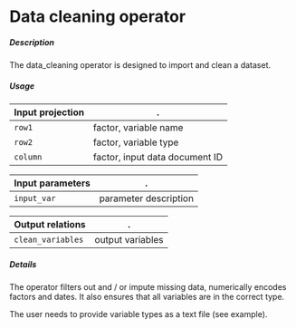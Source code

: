 # Data cleaning operator

##### Description

The data_cleaning operator is designed to import and clean a dataset. 

##### Usage

Input projection|.
---|---
`row1`        | factor, variable name 
`row2`        | factor, variable type 
`column`        | factor, input data document ID

Input parameters|.
---|---
`input_var`        | parameter description

Output relations|.
---|---
`clean_variables`        | output variables

##### Details

The operator filters out and / or impute missing data, numerically encodes factors and dates. It also ensures that all variables are in the correct type.

The user needs to provide variable types as a text file (see example).

